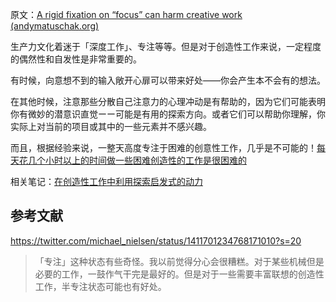 原文：[A rigid fixation on “focus” can harm creative work (andymatuschak.org)](https://notes.andymatuschak.org/z8BENejnm5iyqRUodaqyScehdgnuu9b1vn669)

生产力文化着迷于「深度工作」、专注等等。但是对于创造性工作来说，一定程度的偶然性和自发性是非常重要的。

有时候，向意想不到的输入敞开心扉可以带来好处——你会产生本不会有的想法。

在其他时候，注意那些分散自己注意力的心理冲动是有帮助的，因为它们可能表明你有微妙的潜意识直觉ーー可能是有用的探索方向。或者它们可以帮助你理解，你实际上对当前的项目或其中的一些元素并不感兴趣。

而且，根据经验来说，一整天高度专注于困难的创意性工作，几乎是不可能的！[每天花几个小时以上的时间做一些困难创造性的工作是很困难的]( https://notes.andymatuschak.org/z2cimzy4h6bhkurfnqpqdjkitgpvud4pdtbwm )

相关笔记：[在创造性工作中利用探索启发式的动力](https://notes.andymatuschak.org/z5hfnKt2MAdQgZBguABu4wwsnbRB9Z8zFqkvL)

## 参考文献

https://twitter.com/michael_nielsen/status/1411701234768171010?s=20

> 「专注」这种状态有些奇怪。我以前觉得分心会很糟糕。对于某些机械但是必要的工作，一鼓作气干完是最好的。但是对于一些需要丰富联想的创造性工作，半专注状态可能也有好处。